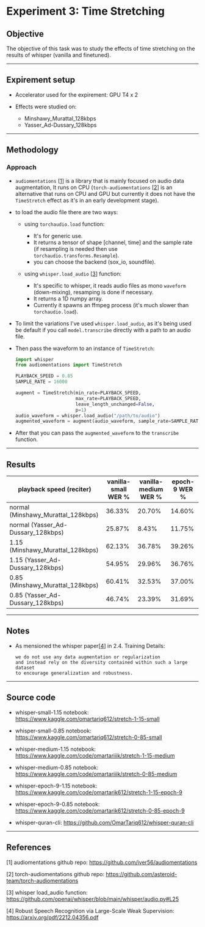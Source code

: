 # Experiment 3: Time Stretching

## Objective

The objective of this task was to study the effects of time stretching on the results of whisper (vanilla and finetuned).

---


## Expirement setup

  * Accelerator used for the expirement: GPU T4 x 2

  * Effects were studied on:
    - Minshawy_Murattal_128kbps
    - Yasser_Ad-Dussary_128kbps

---


## Methodology

### Approach

* `audiomentations` [[1](https://github.com/iver56/audiomentations)] is a library that is mainly focused on audio data augmentation, It runs on CPU (`torch-audiomentations` [[2](https://github.com/asteroid-team/torch-audiomentations)]  is an alternative that runs on CPU and GPU  but currently it does not have the `TimeStretch` effect as it's in an early development stage).

* to load the audio file there are two ways:
  * using `torchaudio.load` function:
    * It's for generic use.
    * It returns a tensor of shape [channel, time] and the sample rate (if resampling is needed then use `torchaudio.transforms.Resample`).
    * you can choose the backend (sox_io, soundfile).

  * using `whisper.load_audio` [[3](https://github.com/openai/whisper/blob/main/whisper/audio.py#L25)] function:
    * It's specific to whisper, it reads audio files as mono `waveform` (down-mixing), resamping is done if necessary.
    * It returns a 1D numpy array.
    * Currently it spawns an ffmpeg process (it's much slower than `torchaudio.load`).

* To limit the variations I've used `whisper.load_audio`, as it's being used be default if you call `model.transcribe` directly with a path to an audio file.

* Then pass the waveform to an instance of `TimeStretch`:

  ```python
  import whisper
  from audiomentations import TimeStretch

  PLAYBACK_SPEED = 0.85
  SAMPLE_RATE = 16000

  augment = TimeStretch(min_rate=PLAYBACK_SPEED,
                        max_rate=PLAYBACK_SPEED,
                        leave_length_unchanged=False,
                        p=1)
  audio_waveform = whisper.load_audio("/path/to/audio")
  augmented_waveform = augment(audio_waveform, sample_rate=SAMPLE_RATE)
  ```

* After that you can pass the `augmented_waveform` to the `transcribe` function.

---


## Results

| playback speed (reciter)           | vanilla-small WER % | vanilla-medium WER % | epoch-9 WER % |
|------------------------------------|---------------------|----------------------|---------------|
| normal (Minshawy_Murattal_128kbps) |       36.33%        |         20.70%       |     14.60%    |
| normal (Yasser_Ad-Dussary_128kbps) |       25.87%        |         8.43%        |     11.75%    |
| 1.15 (Minshawy_Murattal_128kbps)   |       62.13%        |         36.78%       |     39.26%    |
| 1.15 (Yasser_Ad-Dussary_128kbps)   |       54.95%        |         29.96%       |     36.76%    |
| 0.85 (Minshawy_Murattal_128kbps)   |       60.41%        |         32.53%       |     37.00%    |
| 0.85 (Yasser_Ad-Dussary_128kbps)   |       46.74%        |         23.39%       |     31.69%    |

---

## Notes

  *  As mensioned the whisper paper[[4](https://arxiv.org/pdf/2212.04356.pdf)] in 2.4. Training Details:

      ```
      we do not use any data augmentation or regularization
      and instead rely on the diversity contained within such a large dataset
      to encourage generalization and robustness.
      ```

---


## Source code

  * whisper-small-1.15 notebook: https://www.kaggle.com/omartariq612/stretch-1-15-small

  * whisper-small-0.85 notebook: https://www.kaggle.com/omartariq612/stretch-0-85-small

  * whisper-medium-1.15 notebook: https://www.kaggle.com/code/omartariiik/stretch-1-15-medium

  * whisper-medium-0.85 notebook: https://www.kaggle.com/code/omartariiik/stretch-0-85-medium

  * whisper-epoch-9-1.15 notebook: https://www.kaggle.com/code/omartarik612/stretch-1-15-epoch-9

  * whisper-epoch-9-0.85 notebook: https://www.kaggle.com/code/omartarik612/stretch-0-85-epoch-9

  * whisper-quran-cli: https://github.com/OmarTariq612/whisper-quran-cli

---


## References

[1] audiomentations github repo: https://github.com/iver56/audiomentations

[2] torch-audiomentations github repo: https://github.com/asteroid-team/torch-audiomentations

[3] whisper load_audio function: https://github.com/openai/whisper/blob/main/whisper/audio.py#L25

[4] Robust Speech Recognition via Large-Scale Weak Supervision: https://arxiv.org/pdf/2212.04356.pdf
